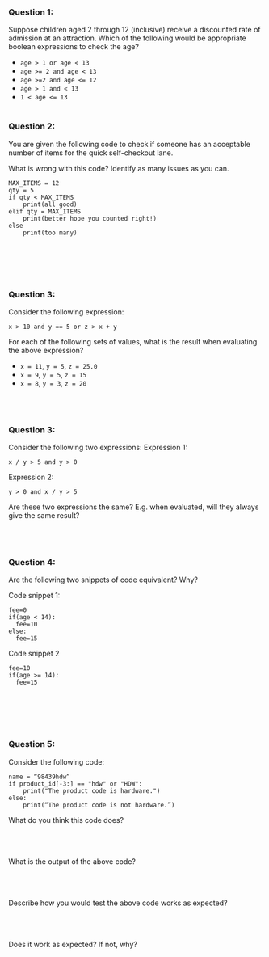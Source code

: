 ### Question 1:
Suppose children aged 2 through 12 (inclusive) receive a discounted
rate of admission at an attraction.
Which of the following would be appropriate boolean expressions to check the age?


* `age > 1 or age < 13`
* `age >= 2 and age < 13`
* `age >=2 and age <= 12`
* `age > 1 and < 13`
* `1 < age <= 13`
<br><br>


### Question 2:
You are given the following code to check if someone
has an acceptable number of items for the quick self-checkout lane.

What is wrong with this code?  Identify as many issues as you can.

```
MAX_ITEMS = 12
qty = 5
if qty < MAX_ITEMS
    print(all good)
elif qty = MAX_ITEMS
    print(better hope you counted right!)
else
    print(too many)
```
<br><br><br><br>

### Question 3:

Consider the following expression:
```
x > 10 and y == 5 or z > x + y
```

For each of the following sets of values, what is the result
when evaluating the above expression?
* `x = 11`, `y = 5`, `z = 25.0`
* `x = 9`, `y = 5`, `z = 15`
* `x = 8`, `y = 3`, `z = 20`
<br><br><br><br>


### Question 3:

Consider the following two expressions:
Expression 1:
```
x / y > 5 and y > 0
```

Expression 2:
```
y > 0 and x / y > 5
```

Are these two expressions the same?
E.g. when evaluated, will they always give the same result?
<br><br><br><br>


### Question 4:
Are the following two snippets of code equivalent?  Why?

Code snippet 1:
```
fee=0
if(age < 14):
  fee=10
else:
  fee=15
```

Code snippet 2
```
fee=10
if(age >= 14):
  fee=15
```
<br><br><br><br>


### Question 5:
Consider the following code:
```
name = “98439hdw”
if product_id[-3:] == "hdw" or "HDW":
    print("The product code is hardware.")
else:
	print(“The product code is not hardware.”)
```

What do you think this code does?
<br><br><br><br>

What is the output of the above code?
<br><br><br><br>



Describe how you would test the above code works as expected?
<br><br><br><br>



Does it work as expected?  If not, why?
<br><br><br><br>


